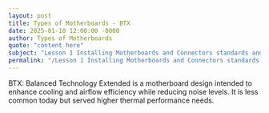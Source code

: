 ```yaml
---
layout: post
title: Types of Motherboards - BTX
date: 2025-01-10 12:00:00 -0000
author: Types of Motherboards
quote: "content here"
subject: "Lesson 1 Installing Motherboards and Connectors standards and specifications"
permalink: "/Lesson 1 Installing Motherboards and Connectors standards and specifications/Types of Motherboards/Types of Motherboards - BTX"
---
```


BTX: Balanced Technology Extended is a motherboard design intended to enhance cooling and airflow efficiency while reducing noise levels. It is less common today but served higher thermal performance needs.
